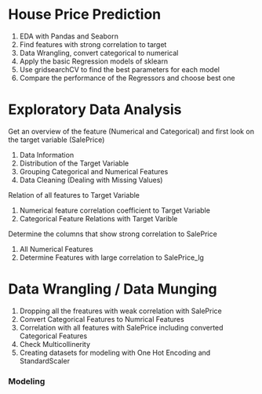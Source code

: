# House Price Prediction

1. EDA with Pandas and Seaborn
2. Find features with strong correlation to target
3. Data Wrangling, convert categorical to numerical
4. Apply the basic Regression models of sklearn
5. Use gridsearchCV to find the best parameters for each model
6. Compare the performance of the Regressors and choose best one

# Exploratory Data Analysis

Get an overview of the feature (Numerical and Categorical) and first look on the target variable (SalePrice)
1. Data Information 
2. Distribution of the Target Variable
3. Grouping Categorical and Numerical Features
4. Data Cleaning (Dealing with Missing Values)

Relation of all features to Target Variable
1. Numerical feature correlation coefficient to Target Variable
2. Categorical Feature Relations with Target Varible 

Determine the columns that show strong correlation to SalePrice
1. All Numerical Features
2. Determine Features with large correlation to SalePrice_lg

# Data Wrangling / Data Munging
1. Dropping all the freatures with weak correlation with SalePrice
2. Convert Categorical Features to Numrical Features
3. Correlation with all features with SalePrice including converted Categorical Features
4. Check Multicollinerity
5. Creating datasets for modeling with One Hot Encoding and StandardScaler

### Modeling
